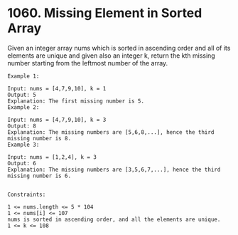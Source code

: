 # 1060. Missing Element in Sorted Array

Given an integer array nums which is sorted in ascending order and all of its elements are unique and given also an integer k, return the kth missing number starting from the leftmost number of the array.

```
Example 1:

Input: nums = [4,7,9,10], k = 1
Output: 5
Explanation: The first missing number is 5.
Example 2:

Input: nums = [4,7,9,10], k = 3
Output: 8
Explanation: The missing numbers are [5,6,8,...], hence the third missing number is 8.
Example 3:

Input: nums = [1,2,4], k = 3
Output: 6
Explanation: The missing numbers are [3,5,6,7,...], hence the third missing number is 6.


Constraints:

1 <= nums.length <= 5 * 104
1 <= nums[i] <= 107
nums is sorted in ascending order, and all the elements are unique.
1 <= k <= 108
```